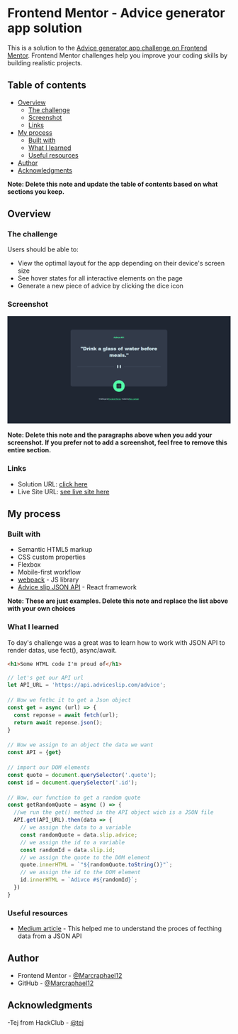 # Frontend Mentor - Advice generator app solution

This is a solution to the [Advice generator app challenge on Frontend Mentor](https://www.frontendmentor.io/challenges/advice-generator-app-QdUG-13db). Frontend Mentor challenges help you improve your coding skills by building realistic projects.

## Table of contents

- [Overview](#overview)
  - [The challenge](#the-challenge)
  - [Screenshot](#screenshot)
  - [Links](#links)
- [My process](#my-process)
  - [Built with](#built-with)
  - [What I learned](#what-i-learned)
  - [Useful resources](#useful-resources)
- [Author](#author)
- [Acknowledgments](#acknowledgments)

**Note: Delete this note and update the table of contents based on what sections you keep.**

## Overview

### The challenge

Users should be able to:

- View the optimal layout for the app depending on their device's screen size
- See hover states for all interactive elements on the page
- Generate a new piece of advice by clicking the dice icon

### Screenshot

![Design preview for the EasyBank Landing Page coding challenge](./design/illustration.png)

**Note: Delete this note and the paragraphs above when you add your screenshot. If you prefer not to add a screenshot, feel free to remove this entire section.**

### Links

- Solution URL: [click here](https://www.frontendmentor.io/solutions/advice-generator-app-with-webpack-c6pFnthl1R)
- Live Site URL: [see live site here](https://advice-generator-marc-12.netlify.app)

## My process

### Built with

- Semantic HTML5 markup
- CSS custom properties
- Flexbox
- Mobile-first workflow
- [webpack](https://webpack.js.org/) - JS library
- [Advice slip JSON API](https://api.adviceslip.com/advice) - React framework

**Note: These are just examples. Delete this note and replace the list above with your own choices**

### What I learned

To day's challenge was a great was to learn how to work with JSON API to render datas, use fect(), async/await.

```html
<h1>Some HTML code I'm proud of</h1>
```
```js
// let's get our API url
let API_URL = 'https://api.adviceslip.com/advice';

// Now we fethc it to get a Json object
const get = async (url) => {
  const reponse = await fetch(url);
  return await reponse.json();
}

// Now we assign to an object the data we want
const API = {get}

// import our DOM elements
const quote = document.querySelector('.quote');
const id = document.querySelector('.id');

// Now, our function to get a random quote
const getRandomQuote = async () => {
  //we run the get() method in the API object wich is a JSON file
  API.get(API_URL).then(data => {
    // we assign the data to a variable
    const randomQuote = data.slip.advice;
    // we assign the id to a variable
    const randomId = data.slip.id;
    // we assign the quote to the DOM element
    quote.innerHTML = `"${randomQuote.toString()}"`;
    // we assign the id to the DOM element
    id.innerHTML = `Adivce #${randomId}`;
  })
}
```

### Useful resources

- [Medium article](https://medium.com/@ppt.co.uk/project-walk-through-building-a-simple-advice-slip-generator-cab99c62b8bb) - This helped me to understand the proces of fecthing data from a JSON API

## Author
- Frontend Mentor - [@Marcraphael12](https://www.frontendmentor.io/profile/Marcraphael12)
- GitHub - [@Marcraphael12](https://github.com/Marcraphael12)

## Acknowledgments

-Tej from HackClub - [@tej](https://hackclub.slack.com/team/U01PNGGBBT5)
